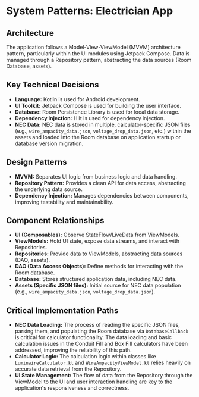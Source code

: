 # System Patterns: Electrician App

## Architecture
The application follows a Model-View-ViewModel (MVVM) architecture pattern, particularly within the UI modules using Jetpack Compose. Data is managed through a Repository pattern, abstracting the data sources (Room Database, assets).

## Key Technical Decisions
- **Language:** Kotlin is used for Android development.
- **UI Toolkit:** Jetpack Compose is used for building the user interface.
- **Database:** Room Persistence Library is used for local data storage.
- **Dependency Injection:** Hilt is used for dependency injection.
- **NEC Data:** NEC data is stored in multiple, calculator-specific JSON files (e.g., `wire_ampacity_data.json`, `voltage_drop_data.json`, etc.) within the assets and loaded into the Room database on application startup or database version migration.

## Design Patterns
- **MVVM:** Separates UI logic from business logic and data handling.
- **Repository Pattern:** Provides a clean API for data access, abstracting the underlying data source.
- **Dependency Injection:** Manages dependencies between components, improving testability and maintainability.

## Component Relationships
- **UI (Composables):** Observe StateFlow/LiveData from ViewModels.
- **ViewModels:** Hold UI state, expose data streams, and interact with Repositories.
- **Repositories:** Provide data to ViewModels, abstracting data sources (DAO, assets).
- **DAO (Data Access Objects):** Define methods for interacting with the Room database.
- **Database:** Stores structured application data, including NEC data.
- **Assets (Specific JSON files):** Initial source for NEC data population (e.g., `wire_ampacity_data.json`, `voltage_drop_data.json`).

## Critical Implementation Paths
- **NEC Data Loading:** The process of reading the specific JSON files, parsing them, and populating the Room database via `DatabaseCallback` is critical for calculator functionality. The data loading and basic calculation issues in the Conduit Fill and Box Fill calculators have been addressed, improving the reliability of this path.
- **Calculator Logic:** The calculation logic within classes like `LuminaireCalculator.kt` and `WireAmpacityViewModel.kt` relies heavily on accurate data retrieval from the Repository.
- **UI State Management:** The flow of data from the Repository through the ViewModel to the UI and user interaction handling are key to the application's responsiveness and correctness.
